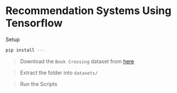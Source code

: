 # Recommendation Systems Using Tensorflow
 
Setup

```bash
pip install ---
```

> Download the `Book Crossing` dataset from [here](http://www2.informatik.uni-freiburg.de/~cziegler/BX/)

> Extract the folder into `datasets/`

> Run the Scripts